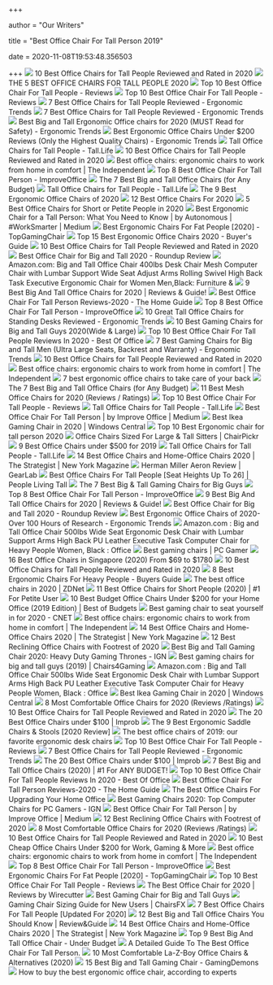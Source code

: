 +++
        
author = "Our Writers"
        
title = "Best Office Chair For Tall Person 2019"
        
date = 2020-11-08T19:53:48.356503
        
+++
[ ![](https://www.theworkbuzz.com/wp-content/uploads/2020/02/best-office-chairs-for-tall-people.jpg)](https://www.theworkbuzz.com/wp-content/uploads/2020/02/best-office-chairs-for-tall-people.jpg) 10 Best Office Chairs for Tall People Reviewed and Rated in 2020
[ ![](https://plus2clothing.com/wp-content/uploads/2020/03/office-chairs-tall-people.jpg)](https://plus2clothing.com/wp-content/uploads/2020/03/office-chairs-tall-people.jpg) THE 5 BEST OFFICE CHAIRS FOR TALL PEOPLE 2020
[ ![](https://mk0wwwhereonbiznuyg9.kinstacdn.com/wp-content/uploads/tall-people-chair-guide-featured.jpg)](https://mk0wwwhereonbiznuyg9.kinstacdn.com/wp-content/uploads/tall-people-chair-guide-featured.jpg) Top 10 Best Office Chair For Tall People - Reviews
[ ![](https://mk0wwwhereonbiznuyg9.kinstacdn.com/wp-content/uploads/man-sitting-chair.jpg)](https://mk0wwwhereonbiznuyg9.kinstacdn.com/wp-content/uploads/man-sitting-chair.jpg) Top 10 Best Office Chair For Tall People - Reviews
[ ![](http://ergonomictrends.com/wp-content/uploads/2020/06/best-office-chairs-for-tall-people.jpg)](http://ergonomictrends.com/wp-content/uploads/2020/06/best-office-chairs-for-tall-people.jpg) 7 Best Office Chairs for Tall People Reviewed - Ergonomic Trends
[ ![](http://ergonomictrends.com/wp-content/uploads/2019/06/calculate-seat-depth.jpg)](http://ergonomictrends.com/wp-content/uploads/2019/06/calculate-seat-depth.jpg) 7 Best Office Chairs for Tall People Reviewed - Ergonomic Trends
[ ![](http://ergonomictrends.com/wp-content/uploads/2018/06/best-big-and-tall-office-chairs.jpg)](http://ergonomictrends.com/wp-content/uploads/2018/06/best-big-and-tall-office-chairs.jpg) Best Big and Tall Ergonomic Office chairs for 2020 (MUST Read for Safety) -  Ergonomic Trends
[ ![](http://ergonomictrends.com/wp-content/uploads/2018/01/best-ergonomic-office-chairs-under-200.png)](http://ergonomictrends.com/wp-content/uploads/2018/01/best-ergonomic-office-chairs-under-200.png) Best Ergonomic Office Chairs Under $200 Reviews (Only the Highest Quality  Chairs) - Ergonomic Trends
[ ![](https://tall.life/wp-content/uploads/2017/06/Tall-Office-Chairs-for-Tall-People.jpg)](https://tall.life/wp-content/uploads/2017/06/Tall-Office-Chairs-for-Tall-People.jpg) Tall Office Chairs for Tall People - Tall.Life
[ ![](https://www.theworkbuzz.com/wp-content/uploads/2020/02/best-computer-chair-for-tall-person.jpg)](https://www.theworkbuzz.com/wp-content/uploads/2020/02/best-computer-chair-for-tall-person.jpg) 10 Best Office Chairs for Tall People Reviewed and Rated in 2020
[ ![](https://static.independent.co.uk/s3fs-public/thumbnails/image/2020/03/16/16/best-ergonomic-office-chairs-indybest.jpg?width=1200)](https://static.independent.co.uk/s3fs-public/thumbnails/image/2020/03/16/16/best-ergonomic-office-chairs-indybest.jpg?width=1200) Best office chairs: ergonomic chairs to work from home in comfort | The  Independent
[ ![](https://improveoffice.com/wp-content/uploads/2019/04/La-Z-Boy-Delano-Big-Tall-Executive-Bonded-Leather-Office-Chair.jpg)](https://improveoffice.com/wp-content/uploads/2019/04/La-Z-Boy-Delano-Big-Tall-Executive-Bonded-Leather-Office-Chair.jpg) Top 8 Best Office Chair For Tall Person - ImproveOffice
[ ![](https://techguided.com/wp-content/uploads/2018/08/best-big-and-tall-office-chairs.jpg)](https://techguided.com/wp-content/uploads/2018/08/best-big-and-tall-office-chairs.jpg) The 7 Best Big and Tall Office Chairs (for Any Budget)
[ ![](https://tall.life/wp-content/uploads/Tall-Office-Chairs-for-Tall-People.png)](https://tall.life/wp-content/uploads/Tall-Office-Chairs-for-Tall-People.png) Tall Office Chairs for Tall People - Tall.Life
[ ![](https://www.thespruce.com/thmb/-TZyNjYe9X5gmb6qiT_EEjPYhE8=/683x683/smart/filters:no_upscale()/ScreenShot2019-06-11at11.37.40AM-e3c3909c6da94f0d90e0ec7ed8c58ed1.png)](https://www.thespruce.com/thmb/-TZyNjYe9X5gmb6qiT_EEjPYhE8=/683x683/smart/filters:no_upscale()/ScreenShot2019-06-11at11.37.40AM-e3c3909c6da94f0d90e0ec7ed8c58ed1.png) The 9 Best Ergonomic Office Chairs of 2020
[ ![](https://www.btod.com/blog/wp-content/uploads/2019/10/best-office-chairs-2020-blog-header.jpg)](https://www.btod.com/blog/wp-content/uploads/2019/10/best-office-chairs-2020-blog-header.jpg) 12 Best Office Chairs For 2020
[ ![](https://www.btod.com/blog/wp-content/uploads/2020/01/best-office-chairs-small-petite-blog-header.jpg)](https://www.btod.com/blog/wp-content/uploads/2020/01/best-office-chairs-small-petite-blog-header.jpg) 5 Best Office Chairs for Short or Petite People in 2020
[ ![](https://miro.medium.com/max/3840/1*qSQFnDkH7YeYs84nWj--aQ.jpeg)](https://miro.medium.com/max/3840/1*qSQFnDkH7YeYs84nWj--aQ.jpeg) Best Ergonomic Chair for a Tall Person: What You Need to Know | by  Autonomous | #WorkSmarter | Medium
[ ![](https://topgamingchair.com/wp-content/uploads/2019/02/x_seating_office-desk-chairs_leap-plus-chair_reference.png)](https://topgamingchair.com/wp-content/uploads/2019/02/x_seating_office-desk-chairs_leap-plus-chair_reference.png) Best Ergonomic Chairs For Fat People [2020] - TopGamingChair
[ ![](https://www.republiclab.com/wp-content/uploads/2017/08/best-office-chair-thumbnail-1024x576.jpg)](https://www.republiclab.com/wp-content/uploads/2017/08/best-office-chair-thumbnail-1024x576.jpg) Top 15 Best Ergonomic Office Chairs 2020 - Buyer's Guide
[ ![](https://www.theworkbuzz.com/wp-content/uploads/2020/02/la-z-boy-delano-tall-executive-office-chairs.jpg)](https://www.theworkbuzz.com/wp-content/uploads/2020/02/la-z-boy-delano-tall-executive-office-chairs.jpg) 10 Best Office Chairs for Tall People Reviewed and Rated in 2020
[ ![](https://chairinstitute.com/wp-content/uploads/2019/04/Best-Office-Chair-for-Big-and-Tall-Steelcase-Leap-Plus-Right-View-Main-Chair-Institute.jpg)](https://chairinstitute.com/wp-content/uploads/2019/04/Best-Office-Chair-for-Big-and-Tall-Steelcase-Leap-Plus-Right-View-Main-Chair-Institute.jpg) Best Office Chair for Big and Tall 2020 - Roundup Review
[ ![](https://images-na.ssl-images-amazon.com/images/I/6116gQcN5xL._AC_SX679_.jpg)](https://images-na.ssl-images-amazon.com/images/I/6116gQcN5xL._AC_SX679_.jpg) Amazon.com: Big and Tall Office Chair 400lbs Desk Chair Mesh Computer Chair  with Lumbar Support Wide Seat Adjust Arms Rolling Swivel High Back Task  Executive Ergonomic Chair for Women Men,Black: Furniture &
[ ![](https://www.leaphomeward.com/wp-content/uploads/2019/11/HM-Aeron.jpg)](https://www.leaphomeward.com/wp-content/uploads/2019/11/HM-Aeron.jpg) 9 Best Big And Tall Office Chairs for 2020 | Reviews & Guide!
[ ![](https://thehomeguide.net/wp-content/uploads/2020/02/yn-800x445.jpg)](https://thehomeguide.net/wp-content/uploads/2020/02/yn-800x445.jpg) Best Office Chair For Tall Person Reviews-2020 - The Home Guide
[ ![](https://improveoffice.com/wp-content/uploads/2019/04/Serta-Bonded-Leather-Big-Tall-Executive-Chair.jpg)](https://improveoffice.com/wp-content/uploads/2019/04/Serta-Bonded-Leather-Big-Tall-Executive-Chair.jpg) Top 8 Best Office Chair For Tall Person - ImproveOffice
[ ![](http://ergonomictrends.com/wp-content/uploads/2019/11/best-tall-office-chairs-for-standing-desks.jpg)](http://ergonomictrends.com/wp-content/uploads/2019/11/best-tall-office-chairs-for-standing-desks.jpg) 10 Great Tall Office Chairs for Standing Desks Reviewed - Ergonomic Trends
[ ![](https://www.pcguide.com/wp-content/uploads/2019/05/best-gaming-chair-for-big-guys-1200x900.jpg)](https://www.pcguide.com/wp-content/uploads/2019/05/best-gaming-chair-for-big-guys-1200x900.jpg) 10 Best Gaming Chairs for Big and Tall Guys 2020(Wide & Large)
[ ![](https://bestofoffice.com/wp-content/uploads/2019/10/Best-office-chair-for-tall-person.png)](https://bestofoffice.com/wp-content/uploads/2019/10/Best-office-chair-for-tall-person.png) Top 10 Best Office Chair For Tall People Reviews In 2020 - Best Of Office
[ ![](http://ergonomictrends.com/wp-content/uploads/2019/02/best-gaming-chairs-big-tall-men.jpg)](http://ergonomictrends.com/wp-content/uploads/2019/02/best-gaming-chairs-big-tall-men.jpg) 7 Best Gaming Chairs for Big and Tall Men (Ultra Large Seats, Backrest and  Warranty) - Ergonomic Trends
[ ![](https://www.theworkbuzz.com/wp-content/uploads/2020/02/berlman-ergonomic-high-back-mesh-office-chairs.jpg)](https://www.theworkbuzz.com/wp-content/uploads/2020/02/berlman-ergonomic-high-back-mesh-office-chairs.jpg) 10 Best Office Chairs for Tall People Reviewed and Rated in 2020
[ ![](https://static.independent.co.uk/s3fs-public/thumbnails/image/2019/02/14/17/hag-sofi.jpg?width=982&height=726)](https://static.independent.co.uk/s3fs-public/thumbnails/image/2019/02/14/17/hag-sofi.jpg?width=982&height=726) Best office chairs: ergonomic chairs to work from home in comfort | The  Independent
[ ![](https://inews-prd-a-images.s3.eu-west-2.amazonaws.com/content/uploads/2019/01/best-ergonomic-office-chairs.png)](https://inews-prd-a-images.s3.eu-west-2.amazonaws.com/content/uploads/2019/01/best-ergonomic-office-chairs.png) 7 best ergonomic office chairs to take care of your back
[ ![](https://techguided.com/wp-content/uploads/2018/08/Space-Seating-AirGrid.jpg)](https://techguided.com/wp-content/uploads/2018/08/Space-Seating-AirGrid.jpg) The 7 Best Big and Tall Office Chairs (for Any Budget)
[ ![](https://www.btod.com/blog/wp-content/uploads/2019/03/best-mesh-office-chairs-2020-blog-header.jpg)](https://www.btod.com/blog/wp-content/uploads/2019/03/best-mesh-office-chairs-2020-blog-header.jpg) 11 Best Mesh Office Chairs for 2020 (Reviews / Ratings)
[ ![](https://mk0wwwhereonbiznuyg9.kinstacdn.com/wp-content/uploads/ofm-essentials-racing.jpg)](https://mk0wwwhereonbiznuyg9.kinstacdn.com/wp-content/uploads/ofm-essentials-racing.jpg) Top 10 Best Office Chair For Tall People - Reviews
[ ![](https://tall.life/wp-content/uploads/2017/06/Modified-Tall-Office-Chair-for-Tall-People.jpg)](https://tall.life/wp-content/uploads/2017/06/Modified-Tall-Office-Chair-for-Tall-People.jpg) Tall Office Chairs for Tall People - Tall.Life
[ ![](https://miro.medium.com/max/1200/1*EwLXHbrqv2kOYmjQt_KnEw.jpeg)](https://miro.medium.com/max/1200/1*EwLXHbrqv2kOYmjQt_KnEw.jpeg) Best Office Chair For Tall Person | by Improve Office | Medium
[ ![](https://www.windowscentral.com/sites/wpcentral.com/files/styles/large/public/field/image/2019/11/markus-chair-pic.jpg?itok=Uh37z4Yo)](https://www.windowscentral.com/sites/wpcentral.com/files/styles/large/public/field/image/2019/11/markus-chair-pic.jpg?itok=Uh37z4Yo) Best Ikea Gaming Chair in 2020 | Windows Central
[ ![](https://standingdesktopper.com/wp-content/uploads/2018/08/Ergonomic-chair-for-tall-person.jpg)](https://standingdesktopper.com/wp-content/uploads/2018/08/Ergonomic-chair-for-tall-person.jpg) Top 10 Best Ergonomic chair for tall person 2020
[ ![](https://chairpickr.com/wp-content/uploads/2019/09/Best-Large-And-Tall-ChairPickr-alt.jpg)](https://chairpickr.com/wp-content/uploads/2019/09/Best-Large-And-Tall-ChairPickr-alt.jpg) Office Chairs Sized For Large & Tall Sitters | ChairPickr
[ ![](https://www.btod.com/blog/wp-content/uploads/2019/10/best-office-chairs-under-500-for-2020-blog-header.jpg)](https://www.btod.com/blog/wp-content/uploads/2019/10/best-office-chairs-under-500-for-2020-blog-header.jpg) 9 Best Office Chairs under $500 for 2019
[ ![](https://tall.life/wp-content/uploads/2017/06/Opposite-of-Tall-Office-Chair-for-Tall-Person.jpg)](https://tall.life/wp-content/uploads/2017/06/Opposite-of-Tall-Office-Chair-for-Tall-Person.jpg) Tall Office Chairs for Tall People - Tall.Life
[ ![](https://pyxis.nymag.com/v1/imgs/fdc/3a6/86a7075e3525ef1c07994401e3cd530a78-amazon-basics-exec-chair.rsquare.w600.jpg)](https://pyxis.nymag.com/v1/imgs/fdc/3a6/86a7075e3525ef1c07994401e3cd530a78-amazon-basics-exec-chair.rsquare.w600.jpg) 14 Best Office Chairs and Home-Office Chairs 2020 | The Strategist | New  York Magazine
[ ![](https://techgearlab-mvnab3pwrvp3t0.stackpathdns.com/photos/15/75/278976_6162_L2.jpg)](https://techgearlab-mvnab3pwrvp3t0.stackpathdns.com/photos/15/75/278976_6162_L2.jpg) Herman Miller Aeron Review | GearLab
[ ![](https://peoplelivingtall.com/wp-content/uploads/2018/08/Office-Chairs-For-Tall-People.jpg)](https://peoplelivingtall.com/wp-content/uploads/2018/08/Office-Chairs-For-Tall-People.jpg) Best Office Chairs For Tall People [Seat Heights Up To 26] | People Living  Tall
[ ![](https://techguided.com/wp-content/uploads/2019/09/Best-Big-Tall-Gaming-Chairs-for-Big-Guys.jpg)](https://techguided.com/wp-content/uploads/2019/09/Best-Big-Tall-Gaming-Chairs-for-Big-Guys.jpg) The 7 Best Big & Tall Gaming Chairs for Big Guys
[ ![](https://improveoffice.com/wp-content/uploads/2019/05/Best-Office-Chair-For-Tall-Person.jpg)](https://improveoffice.com/wp-content/uploads/2019/05/Best-Office-Chair-For-Tall-Person.jpg) Top 8 Best Office Chair For Tall Person - ImproveOffice
[ ![](https://www.leaphomeward.com/wp-content/uploads/2019/11/Serta-Mid-Back.jpg)](https://www.leaphomeward.com/wp-content/uploads/2019/11/Serta-Mid-Back.jpg) 9 Best Big And Tall Office Chairs for 2020 | Reviews & Guide!
[ ![](https://chairinstitute.com/wp-content/uploads/2019/04/Best-Office-Chair-for-Big-and-Tall-Steelcase-Leap-Plus-Small-Chair-Institute.jpg)](https://chairinstitute.com/wp-content/uploads/2019/04/Best-Office-Chair-for-Big-and-Tall-Steelcase-Leap-Plus-Small-Chair-Institute.jpg) Best Office Chair for Big and Tall 2020 - Roundup Review
[ ![](http://ergonomictrends.com/wp-content/uploads/2017/07/best-office-chairs-reviews-1.png)](http://ergonomictrends.com/wp-content/uploads/2017/07/best-office-chairs-reviews-1.png) Best Ergonomic Office Chairs of 2020- Over 100 Hours of Research - Ergonomic  Trends
[ ![](https://images-na.ssl-images-amazon.com/images/I/6140SrnyBVL._AC_SY355_.jpg)](https://images-na.ssl-images-amazon.com/images/I/6140SrnyBVL._AC_SY355_.jpg) Amazon.com : Big and Tall Office Chair 500lbs Wide Seat Ergonomic Desk Chair  with Lumbar Support Arms High Back PU Leather Executive Task Computer Chair  for Heavy People Women, Black : Office
[ ![](https://cdn.mos.cms.futurecdn.net/eTsGaLnVkpozHC9CqhA6dK.jpg)](https://cdn.mos.cms.futurecdn.net/eTsGaLnVkpozHC9CqhA6dK.jpg) Best gaming chairs | PC Gamer
[ ![](https://www.drumitloud.com/wp-content/uploads/2019/03/Best-Office-Chair-Singapore.jpg)](https://www.drumitloud.com/wp-content/uploads/2019/03/Best-Office-Chair-Singapore.jpg) 16 Best Office Chairs in Singapore (2020) From $69 to $1780
[ ![](https://www.theworkbuzz.com/wp-content/uploads/2020/02/hon-hvst141-sadie-tall-office-computer-chairs.jpg)](https://www.theworkbuzz.com/wp-content/uploads/2020/02/hon-hvst141-sadie-tall-office-computer-chairs.jpg) 10 Best Office Chairs for Tall People Reviewed and Rated in 2020
[ ![](https://www.chairsfact.com/wp-content/uploads/2019/08/8-best-300-400-leather-ergonomic-office-chairs-for-big-and-tall-in-2019-2020-1024x585.jpg)](https://www.chairsfact.com/wp-content/uploads/2019/08/8-best-300-400-leather-ergonomic-office-chairs-for-big-and-tall-in-2019-2020-1024x585.jpg) 8 Best Ergonomic Chairs For Heavy People - Buyers Guide
[ ![](https://zdnet3.cbsistatic.com/hub/i/r/2020/01/17/531d930a-0a8b-46eb-a487-a58afd0860ca/resize/1200xauto/7b443568c82118a804d9b9af5fc31127/office-chair-1.jpg)](https://zdnet3.cbsistatic.com/hub/i/r/2020/01/17/531d930a-0a8b-46eb-a487-a58afd0860ca/resize/1200xauto/7b443568c82118a804d9b9af5fc31127/office-chair-1.jpg) The best office chairs in 2020 | ZDNet
[ ![](https://www.geekyoffices.com/wp-content/uploads/2020/01/Best-Chairs-for-Short-People-296x300.jpg)](https://www.geekyoffices.com/wp-content/uploads/2020/01/Best-Chairs-for-Short-People-296x300.jpg) 11 Best Office Chairs for Short People (2020) | #1 For Petite User
[ ![](https://i1.wp.com/www.bestofbudgets.com/wp-content/uploads/2018/10/best-office-chairs-under-200-tall.jpg?resize=326%2C1024&ssl=1)](https://i1.wp.com/www.bestofbudgets.com/wp-content/uploads/2018/10/best-office-chairs-under-200-tall.jpg?resize=326%2C1024&ssl=1) 10 Best Budget Office Chairs Under $200 for your Home Office (2019 Edition)  | Best of Budgets
[ ![](https://cnet2.cbsistatic.com/img/OZqVv7-FZQ_0c6N2XUITVIbMpgo=/1200x675/2019/07/19/f6bba4b3-a9c8-4780-9a5f-3083a87fb16f/49-gaming-chairs.jpg)](https://cnet2.cbsistatic.com/img/OZqVv7-FZQ_0c6N2XUITVIbMpgo=/1200x675/2019/07/19/f6bba4b3-a9c8-4780-9a5f-3083a87fb16f/49-gaming-chairs.jpg) Best gaming chair to seat yourself in for 2020 - CNET
[ ![](https://static.independent.co.uk/s3fs-public/thumbnails/image/2019/02/14/16/herman-miller-aeron.jpg?width=982&height=726)](https://static.independent.co.uk/s3fs-public/thumbnails/image/2019/02/14/16/herman-miller-aeron.jpg?width=982&height=726) Best office chairs: ergonomic chairs to work from home in comfort | The  Independent
[ ![](https://pyxis.nymag.com/v1/imgs/742/d01/1fcb82626ad99af52e83ff3361fff50c73-sadie-big-and-tall-office-computer-chair.rsquare.w600.jpg)](https://pyxis.nymag.com/v1/imgs/742/d01/1fcb82626ad99af52e83ff3361fff50c73-sadie-big-and-tall-office-computer-chair.rsquare.w600.jpg) 14 Best Office Chairs and Home-Office Chairs 2020 | The Strategist | New  York Magazine
[ ![](https://aguidepro.com/wp-content/uploads/2019/08/Hbada-Ergonomic-Office-Recliner-Chair-640x640.jpg)](https://aguidepro.com/wp-content/uploads/2019/08/Hbada-Ergonomic-Office-Recliner-Chair-640x640.jpg) 12 Best Reclining Office Chairs with Footrest of 2020
[ ![](https://assets1.ignimgs.com/2018/07/17/chairs-1280-1531848348506.jpg)](https://assets1.ignimgs.com/2018/07/17/chairs-1280-1531848348506.jpg) Best Big and Tall Gaming Chair 2020: Heavy Duty Gaming Thrones - IGN
[ ![](https://cdn.shopify.com/s/files/1/0431/4001/articles/verona-xl-blue-3.jpg?v=1554865561)](https://cdn.shopify.com/s/files/1/0431/4001/articles/verona-xl-blue-3.jpg?v=1554865561) Best gaming chairs for big and tall guys (2019) | Chairs4Gaming
[ ![](https://images-na.ssl-images-amazon.com/images/I/6140SrnyBVL._AC_SL1500_.jpg)](https://images-na.ssl-images-amazon.com/images/I/6140SrnyBVL._AC_SL1500_.jpg) Amazon.com : Big and Tall Office Chair 500lbs Wide Seat Ergonomic Desk Chair  with Lumbar Support Arms High Back PU Leather Executive Task Computer Chair  for Heavy People Women, Black : Office
[ ![](https://www.windowscentral.com/sites/wpcentral.com/files/styles/w1600h900crop/public/field/image/2019/11/ikea-chair-hero.jpg?itok=LY99-ZPR)](https://www.windowscentral.com/sites/wpcentral.com/files/styles/w1600h900crop/public/field/image/2019/11/ikea-chair-hero.jpg?itok=LY99-ZPR) Best Ikea Gaming Chair in 2020 | Windows Central
[ ![](https://www.btod.com/blog/wp-content/uploads/2019/04/most-comfortable-office-chairs-2020-blog-header.jpg)](https://www.btod.com/blog/wp-content/uploads/2019/04/most-comfortable-office-chairs-2020-blog-header.jpg) 8 Most Comfortable Office Chairs for 2020 (Reviews /Ratings)
[ ![](https://www.theworkbuzz.com/wp-content/uploads/2020/02/hon-wave-tall-mesh-office-chairs.jpg)](https://www.theworkbuzz.com/wp-content/uploads/2020/02/hon-wave-tall-mesh-office-chairs.jpg) 10 Best Office Chairs for Tall People Reviewed and Rated in 2020
[ ![](https://cdn.improb.com/wp-content/uploads/2019/07/best-office-chairs-under-100.jpg)](https://cdn.improb.com/wp-content/uploads/2019/07/best-office-chairs-under-100.jpg) The 20 Best Office Chairs under $100 | Improb
[ ![](https://ergonomicshealth.com/wp-content/uploads/2019/06/saddle-stoolsjpg_banner1.jpg)](https://ergonomicshealth.com/wp-content/uploads/2019/06/saddle-stoolsjpg_banner1.jpg) The 9 Best Ergonomic Saddle Chairs & Stools [2020 Review]
[ ![](https://www.gannett-cdn.com/presto/2019/10/14/USAT/1c80747a-b74b-4023-9ced-f08a880485a2-Office-Chair-TBRN-Hero.jpg?crop=4977,2800,x0,y0&width=3200&height=1680&fit=bounds)](https://www.gannett-cdn.com/presto/2019/10/14/USAT/1c80747a-b74b-4023-9ced-f08a880485a2-Office-Chair-TBRN-Hero.jpg?crop=4977,2800,x0,y0&width=3200&height=1680&fit=bounds) The best office chairs of 2019: our favorite ergonomic desk chairs
[ ![](https://mk0wwwhereonbiznuyg9.kinstacdn.com/wp-content/uploads/highback-essentials-chair.jpg)](https://mk0wwwhereonbiznuyg9.kinstacdn.com/wp-content/uploads/highback-essentials-chair.jpg) Top 10 Best Office Chair For Tall People - Reviews
[ ![](http://ergonomictrends.com/wp-content/uploads/2020/05/anda-seat-kaiser-chair-review-amz.jpg)](http://ergonomictrends.com/wp-content/uploads/2020/05/anda-seat-kaiser-chair-review-amz.jpg) 7 Best Office Chairs for Tall People Reviewed - Ergonomic Trends
[ ![](https://cdn.improb.com/wp-content/uploads/2019/07/Recliner-Office-Chair-by-Best-Massage.jpg)](https://cdn.improb.com/wp-content/uploads/2019/07/Recliner-Office-Chair-by-Best-Massage.jpg) The 20 Best Office Chairs under $100 | Improb
[ ![](https://www.wellnessgrit.com/wp-content/uploads/2019/05/Serta-664x1024.jpg)](https://www.wellnessgrit.com/wp-content/uploads/2019/05/Serta-664x1024.jpg) 7 Best Big and Tall Office Chairs (2020) | #1 For ANY BUDGET!
[ ![](https://ws-na.amazon-adsystem.com/widgets/q?_encoding=UTF8&ASIN=B01NBXOSNO&Format=_SL500_&ID=AsinImage&MarketPlace=US&ServiceVersion=20070822&WS=1&tag=office0889-20&language=en_US)](https://ws-na.amazon-adsystem.com/widgets/q?_encoding=UTF8&ASIN=B01NBXOSNO&Format=_SL500_&ID=AsinImage&MarketPlace=US&ServiceVersion=20070822&WS=1&tag=office0889-20&language=en_US) Top 10 Best Office Chair For Tall People Reviews In 2020 - Best Of Office
[ ![](https://m.media-amazon.com/images/I/41YLnKHJ1FL.jpg)](https://m.media-amazon.com/images/I/41YLnKHJ1FL.jpg) Best Office Chair For Tall Person Reviews-2020 - The Home Guide
[ ![](https://specials-images.forbesimg.com/imageserve/5eea485bdb3b680006a1e736/960x0.jpg?cropX1=0&cropX2=800&cropY1=233&cropY2=766)](https://specials-images.forbesimg.com/imageserve/5eea485bdb3b680006a1e736/960x0.jpg?cropX1=0&cropX2=800&cropY1=233&cropY2=766) The Best Office Chairs For Upgrading Your Home Office
[ ![](https://oyster.ignimgs.com/wordpress/stg.ign.com/2019/06/Titan-2.jpg)](https://oyster.ignimgs.com/wordpress/stg.ign.com/2019/06/Titan-2.jpg) Best Gaming Chairs 2020: Top Computer Chairs for PC Gamers - IGN
[ ![](https://miro.medium.com/max/700/1*tu6Majxr_TBEAmRuSCA2XA.jpeg)](https://miro.medium.com/max/700/1*tu6Majxr_TBEAmRuSCA2XA.jpeg) Best Office Chair For Tall Person | by Improve Office | Medium
[ ![](https://aguidepro.com/wp-content/uploads/2019/05/Hbada-Reclining-Office-Desk-Chair-640x640.jpg)](https://aguidepro.com/wp-content/uploads/2019/05/Hbada-Reclining-Office-Desk-Chair-640x640.jpg) 12 Best Reclining Office Chairs with Footrest of 2020
[ ![](https://www.btod.com/blog/wp-content/uploads/2019/04/most-comfortable-office-chairs-4-best-computer-desk.jpg)](https://www.btod.com/blog/wp-content/uploads/2019/04/most-comfortable-office-chairs-4-best-computer-desk.jpg) 8 Most Comfortable Office Chairs for 2020 (Reviews /Ratings)
[ ![](https://www.theworkbuzz.com/wp-content/uploads/2020/02/duramont-ergonomic-adjustable-office-chairs.jpg)](https://www.theworkbuzz.com/wp-content/uploads/2020/02/duramont-ergonomic-adjustable-office-chairs.jpg) 10 Best Office Chairs for Tall People Reviewed and Rated in 2020
[ ![](https://s3.amazonaws.com/wp-uploads.benzinga-money.prod/wp-content/uploads/2019/06/06145341/Screenshot-2019-06-06-10.53.01-269x300.png)](https://s3.amazonaws.com/wp-uploads.benzinga-money.prod/wp-content/uploads/2019/06/06145341/Screenshot-2019-06-06-10.53.01-269x300.png) 10 Best Cheap Office Chairs Under $200 for Work, Gaming & More
[ ![](https://static.independent.co.uk/s3fs-public/thumbnails/image/2019/02/14/17/vitra-hal.jpg?width=982&height=726)](https://static.independent.co.uk/s3fs-public/thumbnails/image/2019/02/14/17/vitra-hal.jpg?width=982&height=726) Best office chairs: ergonomic chairs to work from home in comfort | The  Independent
[ ![](https://improveoffice.com/wp-content/uploads/2019/05/YAMASORO-Ergonomic-High-Back-Office-Chair.jpg)](https://improveoffice.com/wp-content/uploads/2019/05/YAMASORO-Ergonomic-High-Back-Office-Chair.jpg) Top 8 Best Office Chair For Tall Person - ImproveOffice
[ ![](https://images-na.ssl-images-amazon.com/images/I/417PiAiE5bL.jpg)](https://images-na.ssl-images-amazon.com/images/I/417PiAiE5bL.jpg) Best Ergonomic Chairs For Fat People [2020] - TopGamingChair
[ ![](https://mk0wwwhereonbiznuyg9.kinstacdn.com/wp-content/uploads/bodybilt-ergonomic-chair.jpg)](https://mk0wwwhereonbiznuyg9.kinstacdn.com/wp-content/uploads/bodybilt-ergonomic-chair.jpg) Top 10 Best Office Chair For Tall People - Reviews
[ ![](https://cdn.thewirecutter.com/wp-content/media/2020/09/officechairs-2048px-9607.jpg?auto=webp&crop=1.91:1&width=1200)](https://cdn.thewirecutter.com/wp-content/media/2020/09/officechairs-2048px-9607.jpg?auto=webp&crop=1.91:1&width=1200) The Best Office Chair for 2020 | Reviews by Wirecutter
[ ![](https://gamingchair.org/wp-content/uploads/2019/11/Best-gaming-chair-for-big-and-tall-guys.jpg)](https://gamingchair.org/wp-content/uploads/2019/11/Best-gaming-chair-for-big-and-tall-guys.jpg) Best Gaming Chair for Big and Tall Guys
[ ![](https://chairsfx.com/wp-content/uploads/2019/05/measure-wide-hips-gaming-chair.jpg)](https://chairsfx.com/wp-content/uploads/2019/05/measure-wide-hips-gaming-chair.jpg) Gaming Chair Sizing Guide for New Users | ChairsFX
[ ![](https://m.media-amazon.com/images/I/41JgcuDYplL.jpg)](https://m.media-amazon.com/images/I/41JgcuDYplL.jpg) 7 Best Office Chairs For Tall People [Updated For 2020] 
[ ![](https://bestratedofficechair.com/wp-content/uploads/2019/06/proper-sitting-postures.jpg)](https://bestratedofficechair.com/wp-content/uploads/2019/06/proper-sitting-postures.jpg) 12 Best Big and Tall Office Chairs You Should Know | Review&Guide
[ ![](https://pyxis.nymag.com/v1/imgs/f70/0dc/ef818830cfff15f517212eb5fb9f50f538-office-star-deluxe-vinyl-seat-and-mesh-b.rsquare.w600.jpg)](https://pyxis.nymag.com/v1/imgs/f70/0dc/ef818830cfff15f517212eb5fb9f50f538-office-star-deluxe-vinyl-seat-and-mesh-b.rsquare.w600.jpg) 14 Best Office Chairs and Home-Office Chairs 2020 | The Strategist | New  York Magazine
[ ![](https://officechairjudge.com/wp-content/uploads/2019/01/best_big_and_tall_office_chair.jpg?x61104)](https://officechairjudge.com/wp-content/uploads/2019/01/best_big_and_tall_office_chair.jpg?x61104) Top 9 Best Big And Tall Office Chair - Under Budget
[ ![](http://tallpeopleguide.com/wp-content/uploads/2019/02/Best-Office-Chair-For-Tall-Person.jpg)](http://tallpeopleguide.com/wp-content/uploads/2019/02/Best-Office-Chair-For-Tall-Person.jpg) A Detailed Guide To The Best Office Chair For Tall Person.
[ ![](https://officechairpicks.com/wp-content/uploads/2019/01/Best-La-Z-Boy-Office-Chairs-e1596041632889.jpg)](https://officechairpicks.com/wp-content/uploads/2019/01/Best-La-Z-Boy-Office-Chairs-e1596041632889.jpg) 10 Most Comfortable La-Z-Boy Office Chairs & Alternatives (2020)
[ ![](https://gamingdemons.com/wp-content/uploads/2019/03/15-Best-Gaming-Chairs-for-Big-Guys-Review-and-Buying-Guide.jpg)](https://gamingdemons.com/wp-content/uploads/2019/03/15-Best-Gaming-Chairs-for-Big-Guys-Review-and-Buying-Guide.jpg) 15 Best Big and Tall Gaming Chair - GamingDemons
[ ![](https://media2.s-nbcnews.com/i/newscms/2020_25/3390893/ergonomic-office-chairs-kr-2x1-tease-200618_38008296185ce90fd52b401caf79df24.jpg)](https://media2.s-nbcnews.com/i/newscms/2020_25/3390893/ergonomic-office-chairs-kr-2x1-tease-200618_38008296185ce90fd52b401caf79df24.jpg) How to buy the best ergonomic office chair, according to experts
